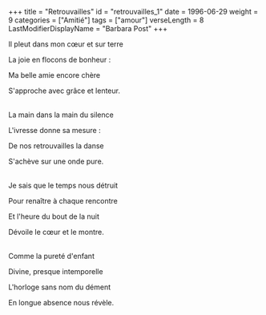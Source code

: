 +++
title = "Retrouvailles"
id = "retrouvailles_1"
date = 1996-06-29
weight = 9
categories = ["Amitié"]
tags = ["amour"]
verseLength = 8
LastModifierDisplayName = "Barbara Post"
+++

Il pleut dans mon cœur et sur terre

La joie en flocons de bonheur :

Ma belle amie encore chère

S'approche avec grâce et lenteur.

 \
La main dans la main du silence

L'ivresse donne sa mesure :

De nos retrouvailles la danse

S'achève sur une onde pure.

 \
Je sais que le temps nous détruit

Pour renaître à chaque rencontre

Et l'heure du bout de la nuit

Dévoile le cœur et le montre.

 \
Comme la pureté d'enfant

Divine, presque intemporelle

L'horloge sans nom du dément

En longue absence nous révèle.
